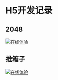# H5开发记录
## 2048
[![在线体验](http://45.32.248.21:10/staitc/logo/2048.png)](http://45.32.248.21:10)
## 推箱子  
[![在线体验](http://45.32.248.21:10/staitc/logo/tuixiangzi.png)](http://45.32.248.21:10/static/page/推箱子.html)
